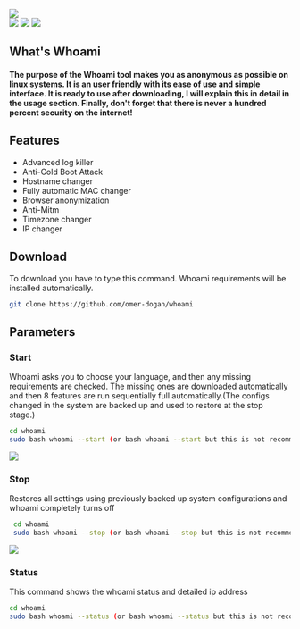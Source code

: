 ![](logo.png) </br>
![](https://img.shields.io/github/v/release/omer-dogan/whoami?color=black&style=flat-square) ![](https://img.shields.io/github/last-commit/omer-dogan/whoami?color=black)  ![](https://img.shields.io/github/languages/code-size/omer-dogan/whoami?color=black&style=flat-square)
## What's Whoami
#### The purpose of the Whoami tool makes you as anonymous as possible on linux systems. It is an user friendly with its ease of use and simple interface. It is ready to use after downloading, I will explain this in detail in the usage section. Finally, don't forget that there is never a hundred percent security on the internet!
  ## Features
 * Advanced log killer
 * Anti-Cold Boot Attack
 * Hostname changer
 * Fully automatic MAC changer
 * Browser anonymization
 * Anti-Mitm
 * Timezone changer
 * IP changer
 
 ## Download
 To download you have to type this command. Whoami requirements will be installed automatically.
 ```bash
 git clone https://github.com/omer-dogan/whoami
 ```
 ## Parameters
 ### Start
 Whoami asks you to choose your language, and then any missing requirements are checked. The missing ones are downloaded automatically and then 8 features are run sequentially full automatically.(The configs changed in the system are backed up and used to restore at the stop stage.)
 ```bash
 cd whoami
 sudo bash whoami --start (or bash whoami --start but this is not recommended)
 ```
 ![](https://media0.giphy.com/media/mhQQACxMYKBKovBgAG/giphy.gif)
 ### Stop
 Restores all settings using previously backed up system configurations and whoami completely turns off
```bash
 cd whoami
 sudo bash whoami --stop (or bash whoami --stop but this is not recommended)
 ```
 ![](https://media.giphy.com/media/g4lDXt6FyAGQKqreY8/giphy.gif)
  ### Status
 This command shows the whoami status and detailed ip address
 ```bash
 cd whoami
 sudo bash whoami --status (or bash whoami --status but this is not recommended)
 ```

